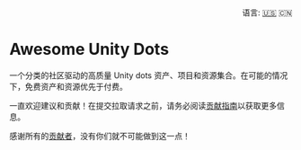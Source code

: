<div align="right">
  语言:
  <a title="英语" href="../../">🇺🇸</a>
  🇨🇳
</div>

Awesome Unity Dots
=============

一个分类的社区驱动的高质量 Unity dots 资产、项目和资源集合。在可能的情况下，免费资产和资源优先于付费。

一直欢迎建议和贡献！在提交拉取请求之前，请务必阅读[贡献指南](https://github.com/longshilin/awesome-unity-dots/blob/master/CONTRIBUTING.md)以获取更多信息。

感谢所有的[贡献者](https://github.com/longshilin/awesome-unity-dots/graphs/contributors)，没有你们就不可能做到这一点！

